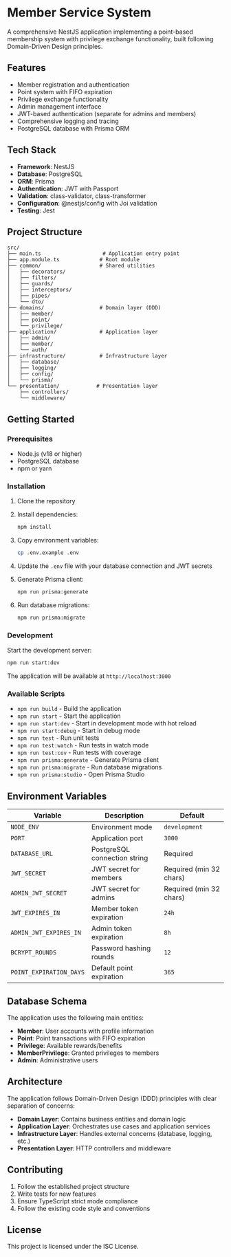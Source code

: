 # Member Service System

A comprehensive NestJS application implementing a point-based membership system with privilege exchange functionality, built following Domain-Driven Design principles.

## Features

- Member registration and authentication
- Point system with FIFO expiration
- Privilege exchange functionality
- Admin management interface
- JWT-based authentication (separate for admins and members)
- Comprehensive logging and tracing
- PostgreSQL database with Prisma ORM

## Tech Stack

- **Framework**: NestJS
- **Database**: PostgreSQL
- **ORM**: Prisma
- **Authentication**: JWT with Passport
- **Validation**: class-validator, class-transformer
- **Configuration**: @nestjs/config with Joi validation
- **Testing**: Jest

## Project Structure

```
src/
├── main.ts                    # Application entry point
├── app.module.ts             # Root module
├── common/                   # Shared utilities
│   ├── decorators/
│   ├── filters/
│   ├── guards/
│   ├── interceptors/
│   ├── pipes/
│   └── dto/
├── domains/                  # Domain layer (DDD)
│   ├── member/
│   ├── point/
│   └── privilege/
├── application/              # Application layer
│   ├── admin/
│   ├── member/
│   └── auth/
├── infrastructure/           # Infrastructure layer
│   ├── database/
│   ├── logging/
│   ├── config/
│   └── prisma/
└── presentation/            # Presentation layer
    ├── controllers/
    └── middleware/
```

## Getting Started

### Prerequisites

- Node.js (v18 or higher)
- PostgreSQL database
- npm or yarn

### Installation

1. Clone the repository
2. Install dependencies:
   ```bash
   npm install
   ```

3. Copy environment variables:
   ```bash
   cp .env.example .env
   ```

4. Update the `.env` file with your database connection and JWT secrets

5. Generate Prisma client:
   ```bash
   npm run prisma:generate
   ```

6. Run database migrations:
   ```bash
   npm run prisma:migrate
   ```

### Development

Start the development server:
```bash
npm run start:dev
```

The application will be available at `http://localhost:3000`

### Available Scripts

- `npm run build` - Build the application
- `npm run start` - Start the application
- `npm run start:dev` - Start in development mode with hot reload
- `npm run start:debug` - Start in debug mode
- `npm run test` - Run unit tests
- `npm run test:watch` - Run tests in watch mode
- `npm run test:cov` - Run tests with coverage
- `npm run prisma:generate` - Generate Prisma client
- `npm run prisma:migrate` - Run database migrations
- `npm run prisma:studio` - Open Prisma Studio

## Environment Variables

| Variable | Description | Default |
|----------|-------------|---------|
| `NODE_ENV` | Environment mode | `development` |
| `PORT` | Application port | `3000` |
| `DATABASE_URL` | PostgreSQL connection string | Required |
| `JWT_SECRET` | JWT secret for members | Required (min 32 chars) |
| `ADMIN_JWT_SECRET` | JWT secret for admins | Required (min 32 chars) |
| `JWT_EXPIRES_IN` | Member token expiration | `24h` |
| `ADMIN_JWT_EXPIRES_IN` | Admin token expiration | `8h` |
| `BCRYPT_ROUNDS` | Password hashing rounds | `12` |
| `POINT_EXPIRATION_DAYS` | Default point expiration | `365` |

## Database Schema

The application uses the following main entities:

- **Member**: User accounts with profile information
- **Point**: Point transactions with FIFO expiration
- **Privilege**: Available rewards/benefits
- **MemberPrivilege**: Granted privileges to members
- **Admin**: Administrative users

## Architecture

The application follows Domain-Driven Design (DDD) principles with clear separation of concerns:

- **Domain Layer**: Contains business entities and domain logic
- **Application Layer**: Orchestrates use cases and application services
- **Infrastructure Layer**: Handles external concerns (database, logging, etc.)
- **Presentation Layer**: HTTP controllers and middleware

## Contributing

1. Follow the established project structure
2. Write tests for new features
3. Ensure TypeScript strict mode compliance
4. Follow the existing code style and conventions

## License

This project is licensed under the ISC License.